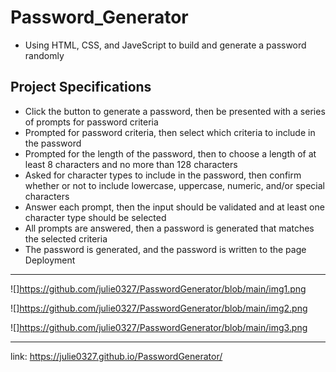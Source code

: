 # Password_Generator

- Using HTML, CSS, and JaveScript to build and generate a password randomly

## Project Specifications

- Click the button to generate a password, then be presented with a series of prompts for password criteria
- Prompted for password criteria, then select which criteria to include in the password
- Prompted for the length of the password, then to choose a length of at least 8 characters and no more than 128 characters
- Asked for character types to include in the password, then confirm whether or not to include lowercase, uppercase, numeric, and/or special characters
- Answer each prompt, then the input should be validated and at least one character type should be selected
- All prompts are answered, then a password is generated that matches the selected criteria
- The password is generated, and the password is written to the page
  Deployment

---
![]https://github.com/julie0327/PasswordGenerator/blob/main/img1.png

![]https://github.com/julie0327/PasswordGenerator/blob/main/img2.png

![]https://github.com/julie0327/PasswordGenerator/blob/main/img3.png

---
link: https://julie0327.github.io/PasswordGenerator/

